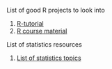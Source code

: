 List of good R projects to look into
1. [R-tutorial](http://kingaa.github.io/R_Tutorial/)
2. [R course material](https://github.com/ccs-amsterdam/r-course-material)


List of statistics resources
1. [List of statistics topics](https://www2.southeastern.edu/Academics/Faculty/dgurney/Math241/StatTopics.html)
